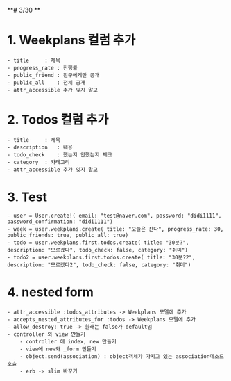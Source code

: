 **# 3/30 **
# 1. Weekplans 컬럼 추가
	- title	 	: 제목
	- progress_rate : 진행률
	- public_friend : 친구에게만 공개
	- public_all	: 전체 공개
	- attr_accessible 추가 잊지 말고

# 2. Todos 컬럼 추가
	- title		: 제목
	- description	: 내용
	- todo_check	: 했는지 안했는지 체크
	- category 	: 카테고리
	- attr_accessible 추가 잊지 말고

# 3. Test
	- user = User.create!( email: "test@naver.com", password: "didi1111", password_confirmation: "didi1111")
	- week = user.weekplans.create( title: "오늘은 잔다", progress_rate: 30, public_friends: true, public_all: true)
	- todo = user.weekplans.first.todos.create( title: "30분?", description: "모르겠다", todo_check: false, category: "취미")
	- todo2 = user.weekplans.first.todos.create( title: "30분?2", description: "모르겠다2", todo_check: false, category: "취미")

# 4. nested form 
	- attr_accessible :todos_attributes -> Weekplans 모델에 추가
	- accepts_nested_attributes_for :todos -> Weekplans 모델에 추가
	- allow_destroy: true -> 원래는 false가 default임
	- controller 와 view 만들기
		- controller 에 index, new 만들기
		- view에 new와 _form 만들기
		- object.send(association) : object객체가 가지고 있는 association메소드 호출
		- erb -> slim 바꾸기 
